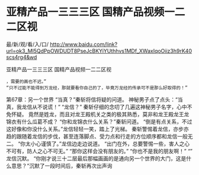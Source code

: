 # 亚精产品一三三三区 国精产品视频一二二区视

最/新/观/看/入/口/ http://www.baidu.com/link?url=ok3_Ml5QdPpOWDUDT8PseJcBKYiYUthhvs1MDf_XWaxIqoOiiz3h9rK40scs4rg4&wd

亚精产品一三三三区 国精产品视频一二二区视

    ，需要的画也不迟。”
    “只不过能不能得到万龙经，那就要看你自己的了，毕竟万龙经的传承可不是那么好取得的！”

第67章：另一个世界
    “当真？”秦斩将信将疑的问道。
    神秘男子点了点头：“当真，我龙信从不说谎！”
    “龙信？”
    秦斩仔细的念叨了几遍这神秘男子名字，心中不免怀疑。
    竟然是姓龙，而且对龙王殿机关之类的极其熟悉，莫非和龙王殿龙王龙锦衣有什么瓜葛不成？
    “你和龙锦衣什么关系？”秦斩问道。
    “倒是有点关系，不过这好像和你没什么关系。”龙信轻轻一笑，踏上了光梯。
    秦斩警惕着龙信，亦步亦趋的跟随着龙信的步伐，甚至连落脚点、受力点和行走的方位顺序都和龙信一般无二。
    “你太小心谨慎了。”龙信边走边说道。
    “出门在外，总要警惕一些，害人之心不可有，防人之心不可无。”
    “那你这样会没有朋友的。”
    “你也不是我的朋友啊！”
    “”
    龙信沉默。
    “你刚才说三十二层最后那幅画画的是通向另一个世界的大门，这是什么意思？”沉默了一段时间后，秦斩再次出声询
